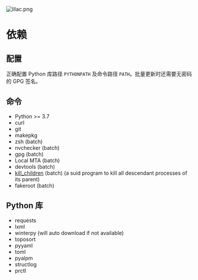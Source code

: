 ![lilac.png](https://github.com/archlinuxcn/artworks/raw/master/lilac-logo/example%20banners/banner-small.png)

依赖
====

配置
----

正确配置 Python 库路径 `PYTHONPATH` 及命令路径 `PATH`。批量更新时还需要无密码的 GPG 签名。

命令
----

* Python >= 3.7
* curl
* git
* makepkg
* zsh (batch)
* nvchecker (batch)
* gpg (batch)
* Local MTA (batch)
* devtools (batch)
* [kill_children](https://github.com/lilydjwg/pid_children) (batch) (a suid program to kill all descendant processes of its parent)
* fakeroot (batch)

Python 库
---------

* requests
* lxml
* winterpy (will auto download if not available)
* toposort
* pyyaml
* toml
* pyalpm
* structlog
* prctl

